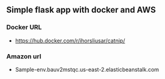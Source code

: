 ## Simple flask app with docker and AWS

### Docker URL

* https://hub.docker.com/r/ihorsliusar/catnip/

### Amazon url

* Sample-env.bauv2mstqc.us-east-2.elasticbeanstalk.com

